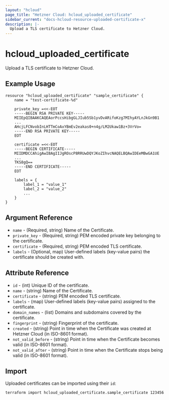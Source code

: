 ```yaml
---
layout: "hcloud"
page_title: "Hetzner Cloud: hcloud_uploaded_certificate"
sidebar_current: "docs-hcloud-resource-uploaded-certificate-x"
description: |-
  Upload a TLS certificate to Hetzner Cloud.
---
```


# hcloud_uploaded_certificate

Upload a TLS certificate to Hetzner Cloud.

## Example Usage

```hcl
resource "hcloud_uploaded_certificate" "sample_certificate" {
    name = "test-certificate-%d"

    private_key =<<-EOT
    -----BEGIN RSA PRIVATE KEY-----
    MIIEpQIBAAKCAQEAorPccsHibgGLJIub5Sb1yvDvARifoKzg7MIhyAYLnJkGn9B1
    ...
    AHcjLFCNvobInLHTTmCoAxYBmEv2eakas0+n4g/LM2Ukaw1Bz+3VrVo=
    -----END RSA PRIVATE KEY-----
    EOT

    certificate =<<-EOT
    -----BEGIN CERTIFICATE-----
    MIIDMDCCAhigAwIBAgIIJgROscP8RRUwDQYJKoZIhvcNAQELBQAwIDEeMBwGA1UE
    ...
    TKS8gQ==
    -----END CERTIFICATE-----
    EOT

    labels = {
        label_1 = "value_1"
        label_2 = "value_2"
        ...
    }
}
```

## Argument Reference

- `name` - (Required, string) Name of the Certificate.
- `private_key` - (Required, string) PEM encoded private key belonging to the certificate.
- `certificate` - (Required, string) PEM encoded TLS certificate.
- `labels` - (Optional, map) User-defined labels (key-value pairs) the
certificate should be created with.

## Attribute Reference

- `id` - (int) Unique ID of the certificate.
- `name` - (string) Name of the Certificate.
- `certificate` - (string) PEM encoded TLS certificate.
- `labels` - (map) User-defined labels (key-value pairs) assigned to the certificate.
- `domain_names` - (list) Domains and subdomains covered by the certificate.
- `fingerprint` - (string) Fingerprint of the certificate.
- `created` - (string) Point in time when the Certificate was created at Hetzner Cloud (in ISO-8601 format).
- `not_valid_before` - (string) Point in time when the Certificate becomes valid (in ISO-8601 format).
- `not_valid_after` - (string) Point in time when the Certificate stops being valid (in ISO-8601 format).

## Import

Uploaded certificates can be imported using their `id`:

```hcl
terraform import hcloud_uploaded_certificate.sample_certificate 123456
```
